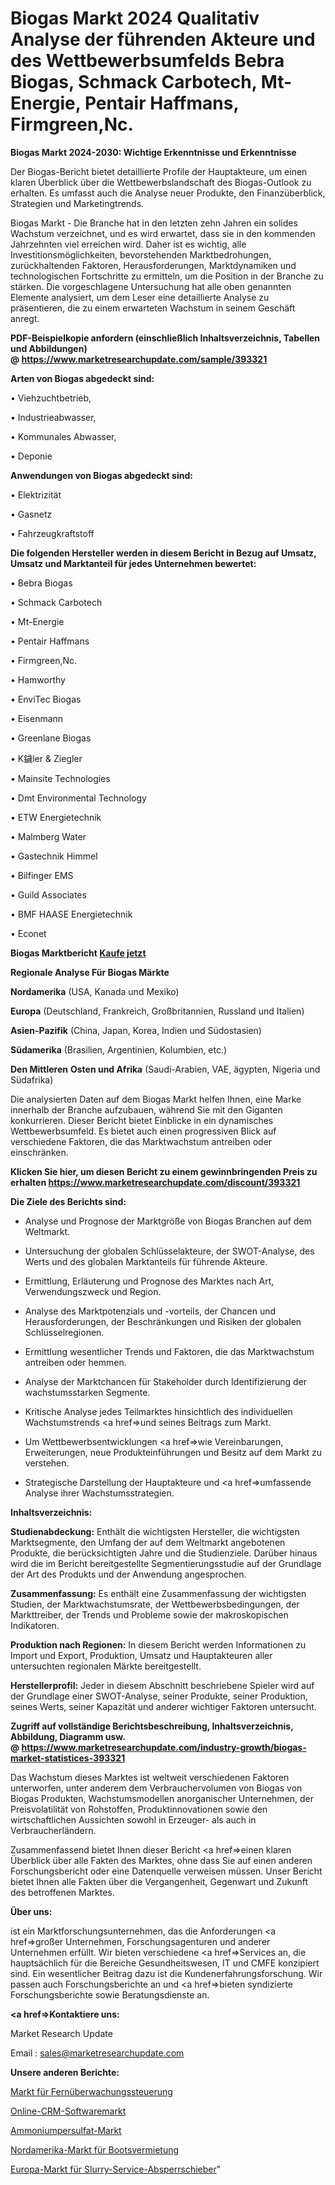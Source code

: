 # Biogas Markt 2024 Qualitativ Analyse der führenden Akteure und des Wettbewerbsumfelds Bebra Biogas, Schmack Carbotech, Mt-Energie, Pentair Haffmans, Firmgreen,Nc.

<strong>Biogas Markt 2024-2030: Wichtige Erkenntnisse und Erkenntnisse</strong>

Der Biogas-Bericht bietet detaillierte Profile der Hauptakteure, um einen klaren Überblick über die Wettbewerbslandschaft des Biogas-Outlook zu erhalten. Es umfasst auch die Analyse neuer Produkte, den Finanzüberblick, Strategien und Marketingtrends.

Biogas Markt - Die Branche hat in den letzten zehn Jahren ein solides Wachstum verzeichnet, und es wird erwartet, dass sie in den kommenden Jahrzehnten viel erreichen wird. Daher ist es wichtig, alle Investitionsmöglichkeiten, bevorstehenden Marktbedrohungen, zurückhaltenden Faktoren, Herausforderungen, Marktdynamiken und technologischen Fortschritte zu ermitteln, um die Position in der Branche zu stärken. Die vorgeschlagene Untersuchung hat alle oben genannten Elemente analysiert, um dem Leser eine detaillierte Analyse zu präsentieren, die zu einem erwarteten Wachstum in seinem Geschäft anregt.

<strong><b>PDF-Beispielkopie anfordern (einschließlich Inhaltsverzeichnis, Tabellen und Abbildungen) @ </b></strong><strong><a href=https://www.marketresearchupdate.com/sample/393321><strong>https://www.marketresearchupdate.com/sample/393321</u></a></strong></strong>

<strong>Arten von Biogas abgedeckt sind:</strong>

• Viehzuchtbetrieb,

• Industrieabwasser,

• Kommunales Abwasser,

• Deponie

<strong>Anwendungen von Biogas abgedeckt sind:</strong>

• Elektrizität

• Gasnetz

• Fahrzeugkraftstoff

<strong>Die folgenden Hersteller werden in diesem Bericht in Bezug auf Umsatz, Umsatz und Marktanteil für jedes Unternehmen bewertet:</strong>

• Bebra Biogas

• Schmack Carbotech

• Mt-Energie

• Pentair Haffmans

• Firmgreen,Nc.

• Hamworthy

• EnviTec Biogas

• Eisenmann

• Greenlane Biogas

• K鐬ler & Ziegler

• Mainsite Technologies

• Dmt Environmental Technology

• ETW Energietechnik

• Malmberg Water

• Gastechnik Himmel

• Bilfinger EMS

• Guild Associates

• BMF HAASE Energietechnik

• Econet

<strong>Biogas Marktbericht <a href=https://www.marketresearchupdate.com/buynow/393321>Kaufe jetzt</a></strong>

<strong>Regionale Analyse Für Biogas Märkte</strong>

<strong>Nordamerika</strong> (USA, Kanada und Mexiko)

<strong>Europa</strong> (Deutschland, Frankreich, Großbritannien, Russland und Italien)

<strong>Asien-Pazifik</strong> (China, Japan, Korea, Indien und Südostasien)

<strong>Südamerika</strong> (Brasilien, Argentinien, Kolumbien, etc.)

<strong>Den Mittleren</strong> <strong>Osten und Afrika</strong> (Saudi-Arabien, VAE, ägypten, Nigeria und Südafrika)

Die analysierten Daten auf dem Biogas Markt helfen Ihnen, eine Marke innerhalb der Branche aufzubauen, während Sie mit den Giganten konkurrieren. Dieser Bericht bietet Einblicke in ein dynamisches Wettbewerbsumfeld. Es bietet auch einen progressiven Blick auf verschiedene Faktoren, die das Marktwachstum antreiben oder einschränken.

<strong>Klicken Sie hier, um diesen Bericht zu einem gewinnbringenden Preis zu erhalten
</strong><strong><a href=https://www.marketresearchupdate.com/discount/393321>https://www.marketresearchupdate.com/discount/393321</b></u></strong></a>

<strong>Die Ziele des Berichts sind:</strong>

- Analyse und Prognose der Marktgröße von Biogas Branchen auf dem Weltmarkt.

- Untersuchung der globalen Schlüsselakteure, der SWOT-Analyse, des Werts und des globalen Marktanteils für führende Akteure.

- Ermittlung, Erläuterung und Prognose des Marktes nach Art, Verwendungszweck und Region.

- Analyse des Marktpotenzials und -vorteils, der Chancen und Herausforderungen, der Beschränkungen und Risiken der globalen Schlüsselregionen.

- Ermittlung wesentlicher Trends und Faktoren, die das Marktwachstum antreiben oder hemmen.

- Analyse der Marktchancen für Stakeholder durch Identifizierung der wachstumsstarken Segmente.

- Kritische Analyse jedes Teilmarktes hinsichtlich des individuellen Wachstumstrends <a href=>und</a> seines Beitrags zum Markt.

- Um Wettbewerbsentwicklungen <a href=>wie</a> Vereinbarungen, Erweiterungen, neue Produkteinführungen und Besitz auf dem Markt zu verstehen.

- Strategische Darstellung der Hauptakteure und <a href=>umfas</a>sende Analyse ihrer Wachstumsstrategien.

<strong>Inhaltsverzeichnis:</strong>

<strong>Studienabdeckung:</strong> Enthält die wichtigsten Hersteller, die wichtigsten Marktsegmente, den Umfang der auf dem Weltmarkt angebotenen Produkte, die berücksichtigten Jahre und die Studienziele. Darüber hinaus wird die im Bericht bereitgestellte Segmentierungsstudie auf der Grundlage der Art des Produkts und der Anwendung angesprochen.

<strong>Zusammenfassung:</strong> Es enthält eine Zusammenfassung der wichtigsten Studien, der Marktwachstumsrate, der Wettbewerbsbedingungen, der Markttreiber, der Trends und Probleme sowie der makroskopischen Indikatoren.

<strong>Produktion nach Regionen:</strong> In diesem Bericht werden Informationen zu Import und Export, Produktion, Umsatz und Hauptakteuren aller untersuchten regionalen Märkte bereitgestellt.

<strong>Herstellerprofil:</strong> Jeder in diesem Abschnitt beschriebene Spieler wird auf der Grundlage einer SWOT-Analyse, seiner Produkte, seiner Produktion, seines Werts, seiner Kapazität und anderer wichtiger Faktoren untersucht.

<strong><b>Zugriff auf vollständige Berichtsbeschreibung, Inhaltsverzeichnis, Abbildung, Diagramm usw. @ </b></strong><strong><a href=https://www.marketresearchupdate.com/industry-growth/biogas-market-statistices-393321>https://www.marketresearchupdate.com/industry-growth/biogas-market-statistices-393321</a></strong>

Das Wachstum dieses Marktes ist weltweit verschiedenen Faktoren unterworfen, unter anderem dem Verbrauchervolumen von Biogas von Biogas Produkten, Wachstumsmodellen anorganischer Unternehmen, der Preisvolatilität von Rohstoffen, Produktinnovationen sowie den wirtschaftlichen Aussichten sowohl in Erzeuger- als auch in Verbraucherländern.

Zusammenfassend bietet Ihnen dieser Bericht <a href=>einen</a> klaren Überblick über alle Fakten des Marktes, ohne dass Sie auf einen anderen Forschungsbericht oder eine Datenquelle verweisen müssen. Unser Bericht bietet Ihnen alle Fakten über die Vergangenheit, Gegenwart und Zukunft des betroffenen Marktes.

<strong>Über uns:</strong>

 ist ein Marktforschungsunternehmen, das die Anforderungen <a href=>großer</a> Unternehmen, Forschungsagenturen und anderer Unternehmen erfüllt. Wir bieten verschiedene <a href=>Services</a> an, die hauptsächlich für die Bereiche Gesundheitswesen, IT und CMFE konzipiert sind. Ein wesentlicher Beitrag dazu ist die Kundenerfahrungsforschung. Wir passen auch Forschungsberichte an und <a href=>bieten</a> syndizierte Forschungsberichte sowie Beratungsdienste an.

<strong><a href=>Kontaktiere uns:</a></strong>

Market Research Update

Email : sales@marketresearchupdate.com

<strong>Unsere anderen Berichte:</strong>

<a href=https://www.linkedin.com/pulse/remote-monitoring-control-market-size-1f>Markt für Fernüberwachungssteuerung</a>

<a href=https://www.linkedin.com/pulse/online-crm-software-market-size-share-outlook>Online-CRM-Softwaremarkt</a>

<a href=https://www.linkedin.com/pulse/ammonium-persulphate-market-analysis-segment>Ammoniumpersulfat-Markt</a>

<a href=https://www.linkedin.com/pulse/north-america-boat-rental-market-2023-latest>Nordamerika-Markt für Bootsvermietung</a>

<a href=https://www.linkedin.com/pulse/europe-knife-gate-valves-slurry-service-market-2023-new>Europa-Markt für Slurry-Service-Absperrschieber</a>"
